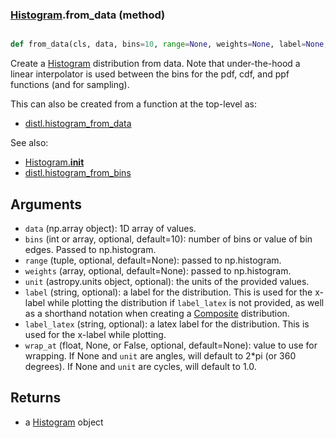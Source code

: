 ### [Histogram](Histogram.md).from_data (method)


```py

def from_data(cls, data, bins=10, range=None, weights=None, label=None, label_latex=None, unit=None, wrap_at=None)

```



Create a [Histogram](Histogram.md) distribution from data.  Note that under-the-hood
a linear interpolator is used between the bins for the pdf, cdf, and ppf
functions (and for sampling).

This can also be created from a function at the top-level as:

* [distl.histogram_from_data](distl.histogram_from_data.md)

See also:

* [Histogram.__init__](Histogram.__init__.md)
* [distl.histogram_from_bins](distl.histogram_from_bins.md)

Arguments
--------------
* `data` (np.array object): 1D array of values.
* `bins` (int or array, optional, default=10): number of bins or value
    of bin edges.  Passed to np.histogram.
* `range` (tuple, optional, default=None): passed to np.histogram.
* `weights` (array, optional, default=None): passed to np.histogram.
* `unit` (astropy.units object, optional): the units of the provided values.
* `label` (string, optional): a label for the distribution.  This is used
    for the x-label while plotting the distribution if `label_latex` is not provided,
    as well as a shorthand notation when creating a [Composite](Composite.md) distribution.
* `label_latex` (string, optional): a latex label for the distribution.  This is used
    for the x-label while plotting.
* `wrap_at` (float, None, or False, optional, default=None): value to
    use for wrapping.  If None and `unit` are angles, will default to
    2*pi (or 360 degrees).  If None and `unit` are cycles, will default
    to 1.0.

Returns
--------
* a [Histogram](Histogram.md) object

